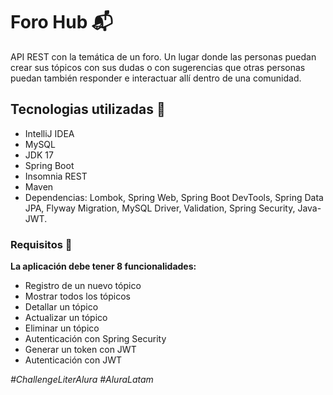 # Foro Hub :mailbox_with_mail:
API REST con la temática de un foro. Un lugar donde las personas puedan crear sus tópicos con sus dudas o con sugerencias que otras personas puedan también responder e interactuar allí dentro de una comunidad.
## Tecnologias utilizadas :wrench:
- IntelliJ IDEA
- MySQL
- JDK 17
- Spring Boot
- Insomnia REST
- Maven
- Dependencias: Lombok, Spring Web, Spring Boot DevTools, Spring Data JPA, Flyway Migration, MySQL Driver, Validation, Spring Security, Java-JWT.
### Requisitos :dart:
**La aplicación debe tener 8 funcionalidades:**
- Registro de un nuevo tópico
- Mostrar todos los tópicos
- Detallar un tópico
- Actualizar un tópico
- Eliminar un tópico
- Autenticación con Spring Security
- Generar un token con JWT
- Autenticación con JWT

*#ChallengeLiterAlura
#AluraLatam*
